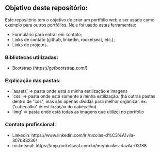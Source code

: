 ## Objetivo deste repositório:

Este repositório tem o objetivo de criar um portfólio web e ser usado como exemplo para outros portfólios. Nele foi usado estas ferramentas:

<ul>
  <li>
    Formulário para entrar em contato;
  </li>
  <li>
    Links de contato (github, linkedin, rocketseat, etc.);
  </li>
  <li>
    Links de projetos.
  </li>
</ul>

### Bibliotecas utilizadas:

<ul>
  <li>
    Bootstrap (https://getbootstrap.com/)
  </li>
</ul>

### Explicação das pastas:

<ul>
  <li>'assets' => pasta onde está a minha estilização e imagens</li>
  <li>'css' => pasta onde está somente a minha estilização. (há outras pastas dentro de "css", mas são apenas dividas para melhor organizar. ex: ('cabecalho' => estilozação do cabeçalho)</li>
  <li>'img' => pasta onde está todas as imagens que utilizei no portfólio</li>
</ul>

### Contato profissional:

<ul>
  <li>
    Linkedin: https://www.linkedin.com/in/nicolas-d%C3%A1vila-307b83236/
  </li>
  <li>
    rocketseat: https://app.rocketseat.com.br/me/nicolas-davila-03188
  </li>
</ul>